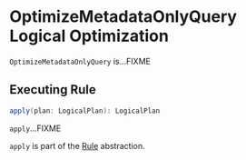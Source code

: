 # OptimizeMetadataOnlyQuery Logical Optimization

`OptimizeMetadataOnlyQuery` is...FIXME

## <span id="apply"> Executing Rule

```scala
apply(plan: LogicalPlan): LogicalPlan
```

`apply`...FIXME

`apply` is part of the [Rule](../catalyst/Rule.md#apply) abstraction.
